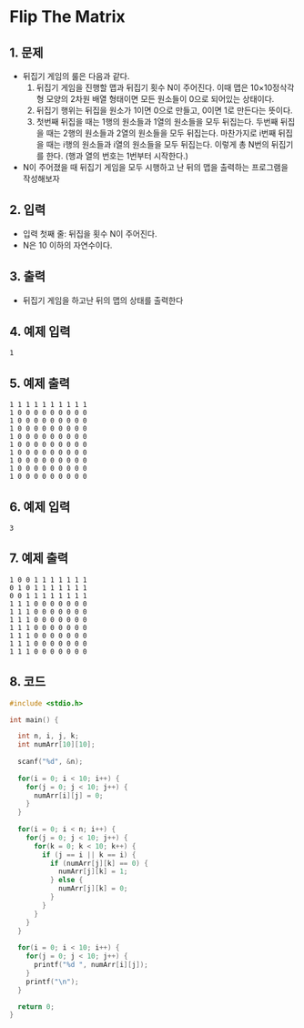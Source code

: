 # Flip The Matrix #

## 1. 문제
- 뒤집기 게임의 룰은 다음과 같다.
  1. 뒤집기 게임을 진행할 맵과 뒤집기 횟수 N이 주어진다. 이때 맵은 10×10정삭각형 모양의 2차원 배열 형태이면 모든 원소들이 0으로 되어있는 상태이다.
  2. 뒤집기 행위는 뒤집을 원소가 1이면 0으로 만들고, 0이면 1로 만든다는 뜻이다.
  3. 첫번째 뒤집을 때는 1행의 원소들과 1열의 원소들을 모두 뒤집는다. 두번째 뒤집을 때는 2행의 원소들과 2열의 원소들을 모두 뒤집는다. 마찬가지로 i번째 뒤집을 때는 i행의 원소들과 i열의 원소들을 모두 뒤집는다. 이렇게 총 N번의 뒤집기를 한다. (행과 열의 번호는 1번부터 시작한다.)
- N이 주어졌을 때 뒤집기 게임을 모두 시행하고 난 뒤의 맵을 출력하는 프로그램을 작성해보자  

## 2. 입력
- 입력 첫째 줄: 뒤집을 횟수 N이 주어진다.
- N은 10 이하의 자연수이다. 

## 3. 출력
- 뒤집기 게임을 하고난 뒤의 맵의 상태를 출력한다

## 4. 예제 입력
```
1
```

## 5. 예제 출력
```
1 1 1 1 1 1 1 1 1 1 
1 0 0 0 0 0 0 0 0 0 
1 0 0 0 0 0 0 0 0 0 
1 0 0 0 0 0 0 0 0 0 
1 0 0 0 0 0 0 0 0 0 
1 0 0 0 0 0 0 0 0 0 
1 0 0 0 0 0 0 0 0 0 
1 0 0 0 0 0 0 0 0 0 
1 0 0 0 0 0 0 0 0 0 
1 0 0 0 0 0 0 0 0 0 
```

## 6. 예제 입력

```
3
```

## 7. 예제 출력

```
1 0 0 1 1 1 1 1 1 1
0 1 0 1 1 1 1 1 1 1
0 0 1 1 1 1 1 1 1 1
1 1 1 0 0 0 0 0 0 0
1 1 1 0 0 0 0 0 0 0
1 1 1 0 0 0 0 0 0 0
1 1 1 0 0 0 0 0 0 0
1 1 1 0 0 0 0 0 0 0
1 1 1 0 0 0 0 0 0 0
1 1 1 0 0 0 0 0 0 0
```

## 8. 코드

```c++
#include <stdio.h>

int main() {

  int n, i, j, k;
  int numArr[10][10];
  
  scanf("%d", &n);
  
  for(i = 0; i < 10; i++) {
    for(j = 0; j < 10; j++) {
      numArr[i][j] = 0;
    }
  }
  
  for(i = 0; i < n; i++) {
    for(j = 0; j < 10; j++) {
      for(k = 0; k < 10; k++) {
        if (j == i || k == i) {
          if (numArr[j][k] == 0) {
            numArr[j][k] = 1;
          } else {
            numArr[j][k] = 0;
          }
        }
      }
    }
  }
  
  for(i = 0; i < 10; i++) {
    for(j = 0; j < 10; j++) {
      printf("%d ", numArr[i][j]);
    }
    printf("\n");
  }

  return 0;
}
```
